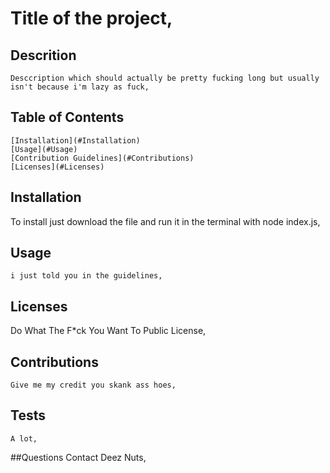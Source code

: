 
  # Title of the project, 
      
  ## Descrition 
    Desccription which should actually be pretty fucking long but usually isn't because i'm lazy as fuck,

  ## Table of Contents
    [Installation](#Installation)
    [Usage](#Usage)
    [Contribution Guidelines](#Contributions)
    [Licenses](#Licenses)
      
  ## Installation
  To install just download the file and run it in the terminal with node index.js,

  ## Usage
    i just told you in the guidelines,

  ## Licenses
   Do What The F*ck You Want To Public License, 

  ## Contributions
    Give me my credit you skank ass hoes, 

  ## Tests
    A lot,

  ##Questions
   Contact Deez Nuts, 
  
